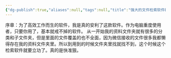 ```yaml
---
{"dg-publish":true,"aliases":null,"tags":null,"title":"强大的文件检索软件Everything","permalink":"/0801-xuexibiji/软件/PC/强大的文件检索软件Everything/","dgPassFrontmatter":true,"noteIcon":""}
---
```


序章：为了高效工作而生的软件，我是真的安利了这款软件。作为电脑重度使用者，只要你用了，基本就戒不掉的软件。
从一开始我的资料文件夹就有很多的分类和子文件夹，但是里面的文件覆盖的也不全面，因为微信接收的文件很多我都懒得存在我的资料文件夹里。所以到用到的时候文件夹里找就找不到，这个时候这个检索软件就要立功了。真的是快准狠。
